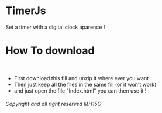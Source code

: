 # TimerJs
Set a timer with a digital clock aparence !

<h1>How To download</h1>
<br/>
<ul>
  <li>First download this fill and unzip it where ever you want</li>
  <li>Then just keep all the files in the same fill (or it won't work)</li>
  <li> and just open the file "Index.html" you can then use it !</li>
</ul>
<h6>Copyright and all right reserved MH15O</h6>

